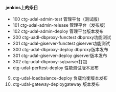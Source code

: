 #### jenkins上的条目

* 100 ctg-udal-admin-test 管理平台（测试版）
* 101 ctg-udal-admin-release 管理平台（发布版）
* 102 ctg-udal-admin-deploy 管理平台版本发布
* 200 ctg-uadl-dbproxy-functest dbproxy功能测试
* 201 ctg-udal-giserver-functest giserver功能测试
* 300 ctg-udal-dbproxy-deploy dbproxy版本发布
* 301 ctg-udal-giserver-deploy giserver版本发布
* 302 ctg-udal-dbproxy-sqlparser打包
* ctg-udal-perftest-deploy 性能测试版本发布
9. ctg-udal-loadbalance-deploy 负载均衡版本发布
10. ctg-udal-gateway-deploygateway 版本发布

